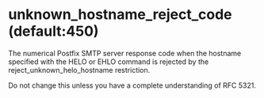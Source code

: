 # unknown_hostname_reject_code (default:450) 


The numerical Postfix SMTP server response code when the hostname
specified with the HELO or EHLO command is rejected by the
reject_unknown_helo_hostname restriction.



Do not change this unless you have a complete understanding of RFC 5321.



